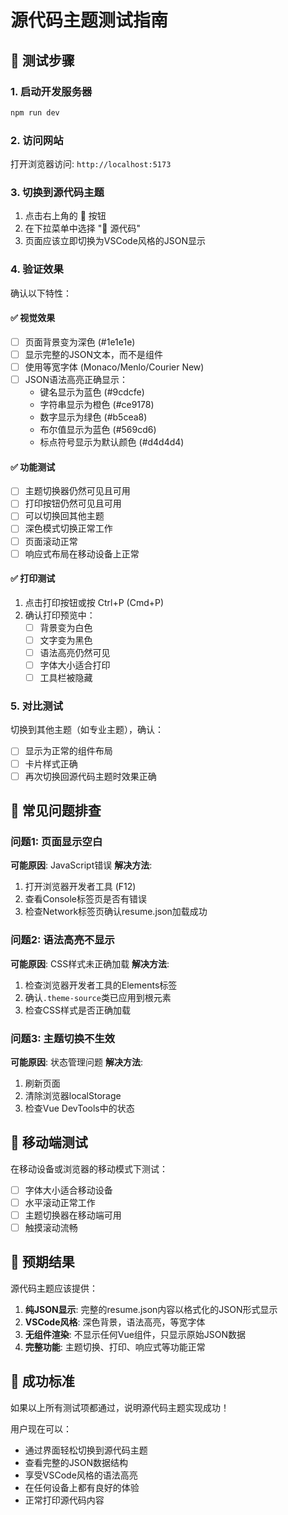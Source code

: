 # 源代码主题测试指南

## 🧪 测试步骤

### 1. 启动开发服务器
```bash
npm run dev
```

### 2. 访问网站
打开浏览器访问: `http://localhost:5173`

### 3. 切换到源代码主题
1. 点击右上角的 🎨 按钮
2. 在下拉菜单中选择 "📝 源代码"
3. 页面应该立即切换为VSCode风格的JSON显示

### 4. 验证效果
确认以下特性：

#### ✅ 视觉效果
- [ ] 页面背景变为深色 (#1e1e1e)
- [ ] 显示完整的JSON文本，而不是组件
- [ ] 使用等宽字体 (Monaco/Menlo/Courier New)
- [ ] JSON语法高亮正确显示：
  - 键名显示为蓝色 (#9cdcfe)
  - 字符串显示为橙色 (#ce9178)
  - 数字显示为绿色 (#b5cea8)
  - 布尔值显示为蓝色 (#569cd6)
  - 标点符号显示为默认颜色 (#d4d4d4)

#### ✅ 功能测试
- [ ] 主题切换器仍然可见且可用
- [ ] 打印按钮仍然可见且可用
- [ ] 可以切换回其他主题
- [ ] 深色模式切换正常工作
- [ ] 页面滚动正常
- [ ] 响应式布局在移动设备上正常

#### ✅ 打印测试
1. 点击打印按钮或按 Ctrl+P (Cmd+P)
2. 确认打印预览中：
   - [ ] 背景变为白色
   - [ ] 文字变为黑色
   - [ ] 语法高亮仍然可见
   - [ ] 字体大小适合打印
   - [ ] 工具栏被隐藏

### 5. 对比测试
切换到其他主题（如专业主题），确认：
- [ ] 显示为正常的组件布局
- [ ] 卡片样式正确
- [ ] 再次切换回源代码主题时效果正确

## 🐛 常见问题排查

### 问题1: 页面显示空白
**可能原因**: JavaScript错误
**解决方法**: 
1. 打开浏览器开发者工具 (F12)
2. 查看Console标签页是否有错误
3. 检查Network标签页确认resume.json加载成功

### 问题2: 语法高亮不显示
**可能原因**: CSS样式未正确加载
**解决方法**:
1. 检查浏览器开发者工具的Elements标签
2. 确认`.theme-source`类已应用到根元素
3. 检查CSS样式是否正确加载

### 问题3: 主题切换不生效
**可能原因**: 状态管理问题
**解决方法**:
1. 刷新页面
2. 清除浏览器localStorage
3. 检查Vue DevTools中的状态

## 📱 移动端测试

在移动设备或浏览器的移动模式下测试：
- [ ] 字体大小适合移动设备
- [ ] 水平滚动正常工作
- [ ] 主题切换器在移动端可用
- [ ] 触摸滚动流畅

## 🎯 预期结果

源代码主题应该提供：
1. **纯JSON显示**: 完整的resume.json内容以格式化的JSON形式显示
2. **VSCode风格**: 深色背景，语法高亮，等宽字体
3. **无组件渲染**: 不显示任何Vue组件，只显示原始JSON数据
4. **完整功能**: 主题切换、打印、响应式等功能正常

## 🚀 成功标准

如果以上所有测试项都通过，说明源代码主题实现成功！

用户现在可以：
- 通过界面轻松切换到源代码主题
- 查看完整的JSON数据结构
- 享受VSCode风格的语法高亮
- 在任何设备上都有良好的体验
- 正常打印源代码内容 
